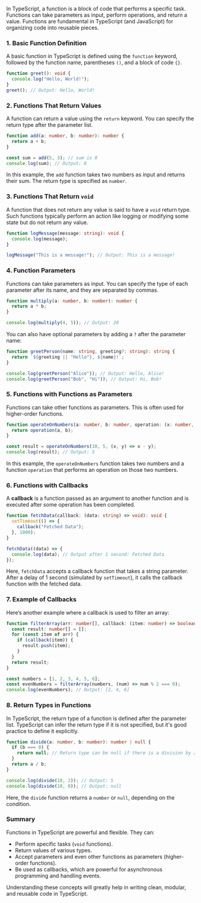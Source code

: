 In TypeScript, a function is a block of code that performs a specific task. Functions can take parameters as input, perform operations, and return a value. Functions are fundamental in TypeScript (and JavaScript) for organizing code into reusable pieces.

### 1. Basic Function Definition

A basic function in TypeScript is defined using the `function` keyword, followed by the function name, parentheses `()`, and a block of code `{}`.

```typescript
function greet(): void {
  console.log("Hello, World!");
}
greet(); // Output: Hello, World!
```

### 2. Functions That Return Values

A function can return a value using the `return` keyword. You can specify the return type after the parameter list.

```typescript
function add(a: number, b: number): number {
  return a + b;
}

const sum = add(5, 3); // sum is 8
console.log(sum); // Output: 8
```

In this example, the `add` function takes two numbers as input and returns their sum. The return type is specified as `number`.

### 3. Functions That Return `void`

A function that does not return any value is said to have a `void` return type. Such functions typically perform an action like logging or modifying some state but do not return any value.

```typescript
function logMessage(message: string): void {
  console.log(message);
}

logMessage("This is a message!"); // Output: This is a message!
```

### 4. Function Parameters

Functions can take parameters as input. You can specify the type of each parameter after its name, and they are separated by commas.

```typescript
function multiply(a: number, b: number): number {
  return a * b;
}

console.log(multiply(4, 5)); // Output: 20
```

You can also have optional parameters by adding a `?` after the parameter name:

```typescript
function greetPerson(name: string, greeting?: string): string {
  return `${greeting || "Hello"}, ${name}!`;
}

console.log(greetPerson("Alice")); // Output: Hello, Alice!
console.log(greetPerson("Bob", "Hi")); // Output: Hi, Bob!
```

### 5. Functions with Functions as Parameters

Functions can take other functions as parameters. This is often used for higher-order functions.

```typescript
function operateOnNumbers(a: number, b: number, operation: (x: number, y: number) => number): number {
  return operation(a, b);
}

const result = operateOnNumbers(10, 5, (x, y) => x - y);
console.log(result); // Output: 5
```

In this example, the `operateOnNumbers` function takes two numbers and a function `operation` that performs an operation on those two numbers.

### 6. Functions with Callbacks

A **callback** is a function passed as an argument to another function and is executed after some operation has been completed.

```typescript
function fetchData(callback: (data: string) => void): void {
  setTimeout(() => {
    callback("Fetched Data");
  }, 1000);
}

fetchData((data) => {
  console.log(data); // Output after 1 second: Fetched Data
});
```

Here, `fetchData` accepts a callback function that takes a string parameter. After a delay of 1 second (simulated by `setTimeout`), it calls the callback function with the fetched data.

### 7. Example of Callbacks

Here’s another example where a callback is used to filter an array:

```typescript
function filterArray(arr: number[], callback: (item: number) => boolean): number[] {
  const result: number[] = [];
  for (const item of arr) {
    if (callback(item)) {
      result.push(item);
    }
  }
  return result;
}

const numbers = [1, 2, 3, 4, 5, 6];
const evenNumbers = filterArray(numbers, (num) => num % 2 === 0);
console.log(evenNumbers); // Output: [2, 4, 6]
```

### 8. Return Types in Functions

In TypeScript, the return type of a function is defined after the parameter list. TypeScript can infer the return type if it is not specified, but it's good practice to define it explicitly.

```typescript
function divide(a: number, b: number): number | null {
  if (b === 0) {
    return null; // Return type can be null if there is a division by zero.
  }
  return a / b;
}

console.log(divide(10, 2)); // Output: 5
console.log(divide(10, 0)); // Output: null
```

Here, the `divide` function returns a `number` or `null`, depending on the condition.

### Summary

Functions in TypeScript are powerful and flexible. They can:
- Perform specific tasks (`void` functions).
- Return values of various types.
- Accept parameters and even other functions as parameters (higher-order functions).
- Be used as callbacks, which are powerful for asynchronous programming and handling events.

Understanding these concepts will greatly help in writing clean, modular, and reusable code in TypeScript.